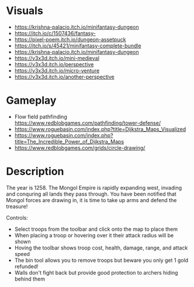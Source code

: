 # Visuals

- https://krishna-palacio.itch.io/minifantasy-dungeon
- https://itch.io/c/1507436/fantasy-
- https://pixel-poem.itch.io/dungeon-assetpuck
- https://itch.io/s/45421/minifantasy-complete-bundle
- https://krishna-palacio.itch.io/minifantasy-dungeon
- https://v3x3d.itch.io/mini-medieval
- https://v3x3d.itch.io/perspective
- https://v3x3d.itch.io/micro-venture
- https://v3x3d.itch.io/another-perspective

# Gameplay

- Flow field pathfinding https://www.redblobgames.com/pathfinding/tower-defense/
- https://www.roguebasin.com/index.php?title=Dijkstra_Maps_Visualized
- https://www.roguebasin.com/index.php?title=The_Incredible_Power_of_Dijkstra_Maps
- https://www.redblobgames.com/grids/circle-drawing/

# Description

The year is 1258. The Mongol Empire is rapidly expanding west, invading and conquring all lands they pass through. You have been notified that Mongol forces are drawing in, it is time to take up arms and defend the treasure!

Controls:

- Select troops from the toolbar and click onto the map to place them
- When placing a troop or hovering over it their attack radius will be shown
- Hoving the toolbar shows troop cost, health, damage, range, and attack speed
- The bin tool allows you to remove troops but beware you only get 1 gold refunded!
- Walls don't fight back but provide good protection to archers hiding behind them
